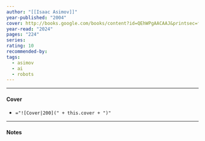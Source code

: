```yaml
---
author: "[[Isaac Asimov]]"
year-published: "2004"
cover: http://books.google.com/books/content?id=QEhWPgAACAAJ&printsec=frontcover&img=1&zoom=1&source=gbs_api
year-read: "2024"
pages: "224"
series: 
rating: 10
recommended-by: 
tags:
  - asimov
  - ai
  - robots
---
```


---
#### Cover
- `="![Cover|200](" + this.cover + ")"`
---
#### Notes